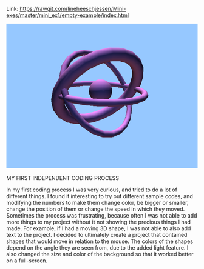 Link: https://rawgit.com/lineheeschjessen/Mini-exes/master/mini_ex1/empty-example/index.html

![alt text](miniex1.png "beskrivelse af billede")

MY FIRST INDEPENDENT CODING PROCESS

In my first coding process I was very curious, and tried to do a lot of different things. I found it interesting to try out different sample codes, and modifying the numbers to make them change color, be bigger or smaller, change the position of them or change the speed in which they moved. Sometimes the process was frustrating, because often I was not able to add more things to my project without it not showing the precious things I had made. For example, if I had a moving 3D shape, I was not able to also add text to the project. I decided to ultimately create a project that contained shapes that would move in relation to the mouse. The colors of the shapes depend on the angle they are seen from, due to the added light feature. I also changed the size and color of the background so that it worked better on a full-screen. 
